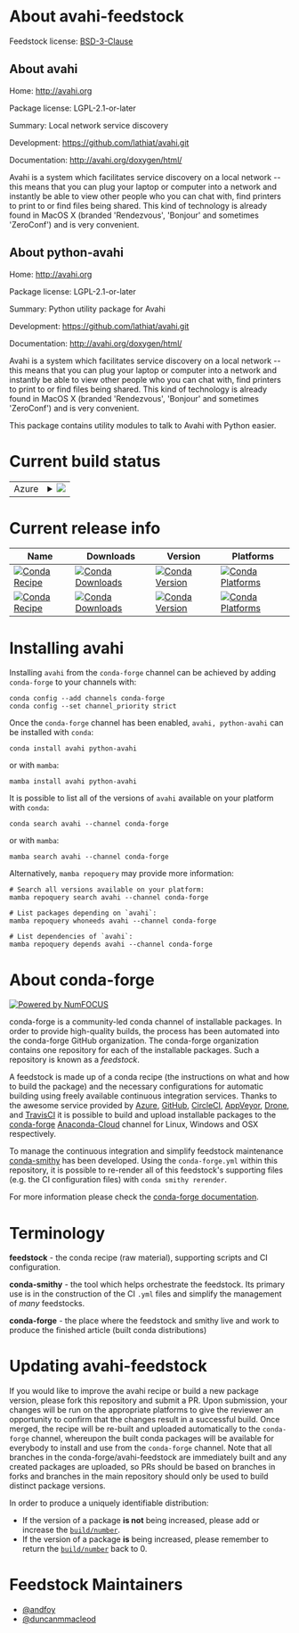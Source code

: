 About avahi-feedstock
=====================

Feedstock license: [BSD-3-Clause](https://github.com/conda-forge/avahi-feedstock/blob/main/LICENSE.txt)

About avahi
-----------

Home: http://avahi.org

Package license: LGPL-2.1-or-later

Summary: Local network service discovery

Development: https://github.com/lathiat/avahi.git

Documentation: http://avahi.org/doxygen/html/

Avahi is a system which facilitates service discovery on
a local network -- this means that you can plug your laptop or
computer into a network and instantly be able to view other people who
you can chat with, find printers to print to or find files being
shared. This kind of technology is already found in MacOS X (branded
'Rendezvous', 'Bonjour' and sometimes 'ZeroConf') and is very
convenient.

About python-avahi
------------------

Home: http://avahi.org

Package license: LGPL-2.1-or-later

Summary: Python utility package for Avahi

Development: https://github.com/lathiat/avahi.git

Documentation: http://avahi.org/doxygen/html/

Avahi is a system which facilitates service discovery on
a local network -- this means that you can plug your laptop or
computer into a network and instantly be able to view other people who
you can chat with, find printers to print to or find files being
shared. This kind of technology is already found in MacOS X (branded
'Rendezvous', 'Bonjour' and sometimes 'ZeroConf') and is very
convenient.

This package contains utility modules to talk to Avahi with Python easier.


Current build status
====================


<table>
    
  <tr>
    <td>Azure</td>
    <td>
      <details>
        <summary>
          <a href="https://dev.azure.com/conda-forge/feedstock-builds/_build/latest?definitionId=9016&branchName=main">
            <img src="https://dev.azure.com/conda-forge/feedstock-builds/_apis/build/status/avahi-feedstock?branchName=main">
          </a>
        </summary>
        <table>
          <thead><tr><th>Variant</th><th>Status</th></tr></thead>
          <tbody><tr>
              <td>linux_64</td>
              <td>
                <a href="https://dev.azure.com/conda-forge/feedstock-builds/_build/latest?definitionId=9016&branchName=main">
                  <img src="https://dev.azure.com/conda-forge/feedstock-builds/_apis/build/status/avahi-feedstock?branchName=main&jobName=linux&configuration=linux%20linux_64_" alt="variant">
                </a>
              </td>
            </tr><tr>
              <td>linux_aarch64</td>
              <td>
                <a href="https://dev.azure.com/conda-forge/feedstock-builds/_build/latest?definitionId=9016&branchName=main">
                  <img src="https://dev.azure.com/conda-forge/feedstock-builds/_apis/build/status/avahi-feedstock?branchName=main&jobName=linux&configuration=linux%20linux_aarch64_" alt="variant">
                </a>
              </td>
            </tr><tr>
              <td>linux_ppc64le</td>
              <td>
                <a href="https://dev.azure.com/conda-forge/feedstock-builds/_build/latest?definitionId=9016&branchName=main">
                  <img src="https://dev.azure.com/conda-forge/feedstock-builds/_apis/build/status/avahi-feedstock?branchName=main&jobName=linux&configuration=linux%20linux_ppc64le_" alt="variant">
                </a>
              </td>
            </tr><tr>
              <td>osx_64</td>
              <td>
                <a href="https://dev.azure.com/conda-forge/feedstock-builds/_build/latest?definitionId=9016&branchName=main">
                  <img src="https://dev.azure.com/conda-forge/feedstock-builds/_apis/build/status/avahi-feedstock?branchName=main&jobName=osx&configuration=osx%20osx_64_" alt="variant">
                </a>
              </td>
            </tr><tr>
              <td>osx_arm64</td>
              <td>
                <a href="https://dev.azure.com/conda-forge/feedstock-builds/_build/latest?definitionId=9016&branchName=main">
                  <img src="https://dev.azure.com/conda-forge/feedstock-builds/_apis/build/status/avahi-feedstock?branchName=main&jobName=osx&configuration=osx%20osx_arm64_" alt="variant">
                </a>
              </td>
            </tr>
          </tbody>
        </table>
      </details>
    </td>
  </tr>
</table>

Current release info
====================

| Name | Downloads | Version | Platforms |
| --- | --- | --- | --- |
| [![Conda Recipe](https://img.shields.io/badge/recipe-avahi-green.svg)](https://anaconda.org/conda-forge/avahi) | [![Conda Downloads](https://img.shields.io/conda/dn/conda-forge/avahi.svg)](https://anaconda.org/conda-forge/avahi) | [![Conda Version](https://img.shields.io/conda/vn/conda-forge/avahi.svg)](https://anaconda.org/conda-forge/avahi) | [![Conda Platforms](https://img.shields.io/conda/pn/conda-forge/avahi.svg)](https://anaconda.org/conda-forge/avahi) |
| [![Conda Recipe](https://img.shields.io/badge/recipe-python--avahi-green.svg)](https://anaconda.org/conda-forge/python-avahi) | [![Conda Downloads](https://img.shields.io/conda/dn/conda-forge/python-avahi.svg)](https://anaconda.org/conda-forge/python-avahi) | [![Conda Version](https://img.shields.io/conda/vn/conda-forge/python-avahi.svg)](https://anaconda.org/conda-forge/python-avahi) | [![Conda Platforms](https://img.shields.io/conda/pn/conda-forge/python-avahi.svg)](https://anaconda.org/conda-forge/python-avahi) |

Installing avahi
================

Installing `avahi` from the `conda-forge` channel can be achieved by adding `conda-forge` to your channels with:

```
conda config --add channels conda-forge
conda config --set channel_priority strict
```

Once the `conda-forge` channel has been enabled, `avahi, python-avahi` can be installed with `conda`:

```
conda install avahi python-avahi
```

or with `mamba`:

```
mamba install avahi python-avahi
```

It is possible to list all of the versions of `avahi` available on your platform with `conda`:

```
conda search avahi --channel conda-forge
```

or with `mamba`:

```
mamba search avahi --channel conda-forge
```

Alternatively, `mamba repoquery` may provide more information:

```
# Search all versions available on your platform:
mamba repoquery search avahi --channel conda-forge

# List packages depending on `avahi`:
mamba repoquery whoneeds avahi --channel conda-forge

# List dependencies of `avahi`:
mamba repoquery depends avahi --channel conda-forge
```


About conda-forge
=================

[![Powered by
NumFOCUS](https://img.shields.io/badge/powered%20by-NumFOCUS-orange.svg?style=flat&colorA=E1523D&colorB=007D8A)](https://numfocus.org)

conda-forge is a community-led conda channel of installable packages.
In order to provide high-quality builds, the process has been automated into the
conda-forge GitHub organization. The conda-forge organization contains one repository
for each of the installable packages. Such a repository is known as a *feedstock*.

A feedstock is made up of a conda recipe (the instructions on what and how to build
the package) and the necessary configurations for automatic building using freely
available continuous integration services. Thanks to the awesome service provided by
[Azure](https://azure.microsoft.com/en-us/services/devops/), [GitHub](https://github.com/),
[CircleCI](https://circleci.com/), [AppVeyor](https://www.appveyor.com/),
[Drone](https://cloud.drone.io/welcome), and [TravisCI](https://travis-ci.com/)
it is possible to build and upload installable packages to the
[conda-forge](https://anaconda.org/conda-forge) [Anaconda-Cloud](https://anaconda.org/)
channel for Linux, Windows and OSX respectively.

To manage the continuous integration and simplify feedstock maintenance
[conda-smithy](https://github.com/conda-forge/conda-smithy) has been developed.
Using the ``conda-forge.yml`` within this repository, it is possible to re-render all of
this feedstock's supporting files (e.g. the CI configuration files) with ``conda smithy rerender``.

For more information please check the [conda-forge documentation](https://conda-forge.org/docs/).

Terminology
===========

**feedstock** - the conda recipe (raw material), supporting scripts and CI configuration.

**conda-smithy** - the tool which helps orchestrate the feedstock.
                   Its primary use is in the construction of the CI ``.yml`` files
                   and simplify the management of *many* feedstocks.

**conda-forge** - the place where the feedstock and smithy live and work to
                  produce the finished article (built conda distributions)


Updating avahi-feedstock
========================

If you would like to improve the avahi recipe or build a new
package version, please fork this repository and submit a PR. Upon submission,
your changes will be run on the appropriate platforms to give the reviewer an
opportunity to confirm that the changes result in a successful build. Once
merged, the recipe will be re-built and uploaded automatically to the
`conda-forge` channel, whereupon the built conda packages will be available for
everybody to install and use from the `conda-forge` channel.
Note that all branches in the conda-forge/avahi-feedstock are
immediately built and any created packages are uploaded, so PRs should be based
on branches in forks and branches in the main repository should only be used to
build distinct package versions.

In order to produce a uniquely identifiable distribution:
 * If the version of a package **is not** being increased, please add or increase
   the [``build/number``](https://docs.conda.io/projects/conda-build/en/latest/resources/define-metadata.html#build-number-and-string).
 * If the version of a package **is** being increased, please remember to return
   the [``build/number``](https://docs.conda.io/projects/conda-build/en/latest/resources/define-metadata.html#build-number-and-string)
   back to 0.

Feedstock Maintainers
=====================

* [@andfoy](https://github.com/andfoy/)
* [@duncanmmacleod](https://github.com/duncanmmacleod/)

